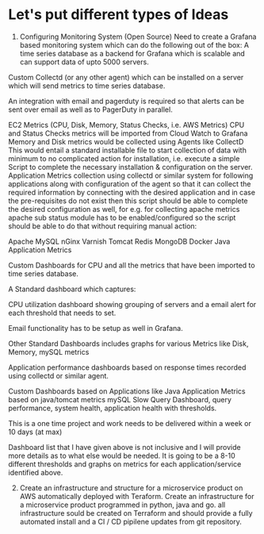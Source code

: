 # Let's put different types of Ideas 

1. Configuring Monitoring System (Open Source)
Need to create a Grafana based monitoring system which can do the following out of the box:
A time series database as a backend for Grafana which is scalable and can support data of upto 5000 servers.

Custom Collectd (or any other agent) which can be installed on a server which will send metrics to time series database.

An integration with email and pagerduty is required so that alerts can be sent over email as well as to PagerDuty in parallel.


EC2 Metrics (CPU, Disk, Memory, Status Checks, i.e. AWS Metrics)
CPU and Status Checks metrics will be imported from Cloud Watch to Grafana
Memory and Disk metrics would be collected using Agents like CollectD
This would entail a standard installable file to start collection of data with minimum to no complicated action for installation, i.e. execute a simple Script to complete the necessary installation & configuration on the server.
Application Metrics collection using collectd or similar system for following applications along with configuration of the agent so that it can collect the required information by connecting with the desired application and in case the pre-requisites do not exist then this script should be able to complete the desired configuration as well, for e.g. for collecting apache metrics apache sub status module has to be enabled/configured so the script should be able to do that without requiring manual action:

Apache
MySQL
nGinx
Varnish
Tomcat
Redis
MongoDB
Docker
Java Application Metrics


Custom Dashboards for CPU and all the metrics that have been imported to time series database.

A Standard dashboard which captures:

CPU utilization dashboard showing grouping of servers and a email alert for each threshold that needs to set.

Email functionality has to be setup as well in Grafana.

Other Standard Dashboards includes graphs for various Metrics like Disk, Memory, mySQL metrics

Application performance dashboards based on response times recorded using collectd or similar agent.

Custom Dashboards based on Applications like
Java Application Metrics based on java/tomcat metrics
mySQL Slow Query Dashboard, query performance, system health, application health with thresholds.

This is a one time project and work needs to be delivered within a week or 10 days (at max)

Dashboard list that I have given above is not inclusive and I will provide more details as to what else would be needed. It is going to be a 8-10 different thresholds and graphs on metrics for each application/service identified above. 

2. Create an infrastructure and structure for a microservice product on AWS automatically deployed with Teraform.
Create an infrastructure for a microservice product programmed in python, java and go. all infrastructure sould be created on Terraform and should provide a fully automated install and a CI / CD pipilene updates from git repository.


